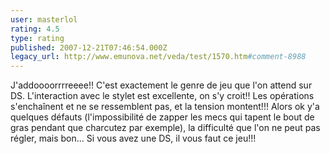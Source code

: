 ```yaml
---
user: masterlol
rating: 4.5
type: rating
published: 2007-12-21T07:46:54.000Z
legacy_url: http://www.emunova.net/veda/test/1570.htm#comment-8988
---
```

J'addoooorrrreeee!! C'est exactement le genre de jeu que l'on attend sur DS. L'interaction avec le stylet est excellente, on s'y croit!!
Les opérations s'enchaînent et ne se ressemblent pas, et la tension montent!!!
Alors ok y'a quelques défauts (l'impossibilité de zapper les mecs qui tapent le bout de gras pendant que charcutez par exemple), la difficulté que l'on ne peut pas régler, mais bon...
Si vous avez une DS, il vous faut ce jeu!!!